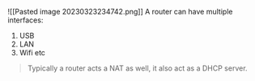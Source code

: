 ![[Pasted image 20230323234742.png]]
A router can have multiple interfaces:
1. USB
2. LAN
3. Wifi
etc

> Typically a router acts a NAT as well, it also act as a DHCP server.


